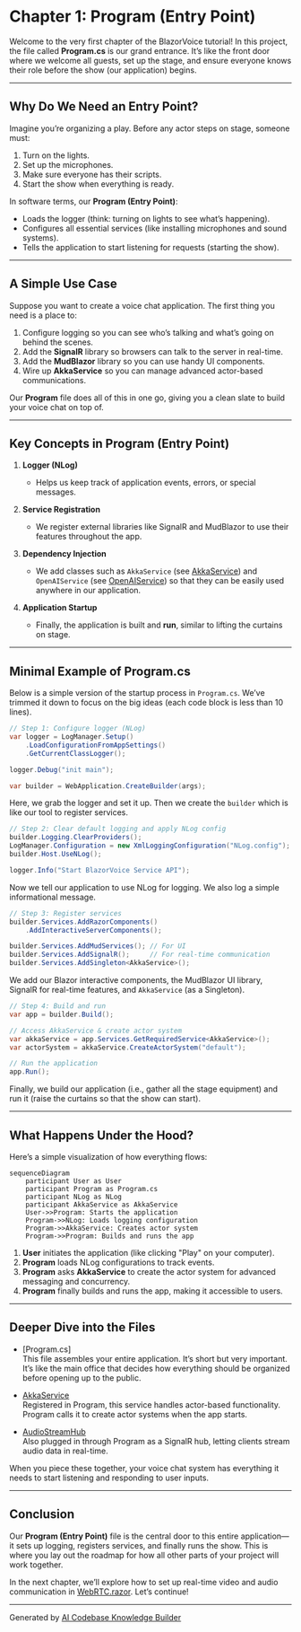 # Chapter 1: Program (Entry Point)

Welcome to the very first chapter of the BlazorVoice tutorial! In this project, the file called **Program.cs** is our grand entrance. It’s like the front door where we welcome all guests, set up the stage, and ensure everyone knows their role before the show (our application) begins.

---

## Why Do We Need an Entry Point?

Imagine you’re organizing a play. Before any actor steps on stage, someone must:
1. Turn on the lights.  
2. Set up the microphones.  
3. Make sure everyone has their scripts.  
4. Start the show when everything is ready.

In software terms, our **Program (Entry Point)**:
- Loads the logger (think: turning on lights to see what’s happening).  
- Configures all essential services (like installing microphones and sound systems).  
- Tells the application to start listening for requests (starting the show).

---

## A Simple Use Case

Suppose you want to create a voice chat application. The first thing you need is a place to:
1. Configure logging so you can see who’s talking and what’s going on behind the scenes.  
2. Add the **SignalR** library so browsers can talk to the server in real-time.  
3. Add the **MudBlazor** library so you can use handy UI components.  
4. Wire up **AkkaService** so you can manage advanced actor-based communications.  

Our **Program** file does all of this in one go, giving you a clean slate to build your voice chat on top of.

---

## Key Concepts in Program (Entry Point)

1. **Logger (NLog)**  
   - Helps us keep track of application events, errors, or special messages.  

2. **Service Registration**  
   - We register external libraries like SignalR and MudBlazor to use their features throughout the app.  

3. **Dependency Injection**  
   - We add classes such as `AkkaService` (see [AkkaService](05_akkaservice_.md)) and `OpenAIService` (see [OpenAIService](07_openaiservice_.md)) so that they can be easily used anywhere in our application.

4. **Application Startup**  
   - Finally, the application is built and **run**, similar to lifting the curtains on stage.

---

## Minimal Example of Program.cs

Below is a simple version of the startup process in `Program.cs`. We’ve trimmed it down to focus on the big ideas (each code block is less than 10 lines).

```csharp
// Step 1: Configure logger (NLog) 
var logger = LogManager.Setup()
    .LoadConfigurationFromAppSettings()
    .GetCurrentClassLogger();

logger.Debug("init main");

var builder = WebApplication.CreateBuilder(args);
```
Here, we grab the logger and set it up. Then we create the `builder` which is like our tool to register services.

```csharp
// Step 2: Clear default logging and apply NLog config 
builder.Logging.ClearProviders();
LogManager.Configuration = new XmlLoggingConfiguration("NLog.config");
builder.Host.UseNLog();

logger.Info("Start BlazorVoice Service API");
```
Now we tell our application to use NLog for logging. We also log a simple informational message.

```csharp
// Step 3: Register services
builder.Services.AddRazorComponents()
    .AddInteractiveServerComponents();

builder.Services.AddMudServices(); // For UI
builder.Services.AddSignalR();     // For real-time communication
builder.Services.AddSingleton<AkkaService>();
```
We add our Blazor interactive components, the MudBlazor UI library, SignalR for real-time features, and `AkkaService` (as a Singleton).

```csharp
// Step 4: Build and run
var app = builder.Build();

// Access AkkaService & create actor system
var akkaService = app.Services.GetRequiredService<AkkaService>();
var actorSystem = akkaService.CreateActorSystem("default");

// Run the application
app.Run();
```
Finally, we build our application (i.e., gather all the stage equipment) and run it (raise the curtains so that the show can start).

---

## What Happens Under the Hood?

Here’s a simple visualization of how everything flows:

```mermaid
sequenceDiagram
    participant User as User
    participant Program as Program.cs
    participant NLog as NLog
    participant AkkaService as AkkaService
    User->>Program: Starts the application
    Program->>NLog: Loads logging configuration
    Program->>AkkaService: Creates actor system
    Program->>Program: Builds and runs the app
```

1. **User** initiates the application (like clicking "Play" on your computer).  
2. **Program** loads NLog configurations to track events.  
3. **Program** asks **AkkaService** to create the actor system for advanced messaging and concurrency.  
4. **Program** finally builds and runs the app, making it accessible to users.

---

## Deeper Dive into the Files

- [Program.cs]  
  This file assembles your entire application. It’s short but very important. It’s like the main office that decides how everything should be organized before opening up to the public.

- [AkkaService](05_akkaservice_.md)  
  Registered in Program, this service handles actor-based functionality. Program calls it to create actor systems when the app starts.

- [AudioStreamHub](04_audiostreamhub_.md)  
  Also plugged in through Program as a SignalR hub, letting clients stream audio data in real-time.

When you piece these together, your voice chat system has everything it needs to start listening and responding to user inputs.

---

## Conclusion

Our **Program (Entry Point)** file is the central door to this entire application—it sets up logging, registers services, and finally runs the show. This is where you lay out the roadmap for how all other parts of your project will work together.

In the next chapter, we’ll explore how to set up real-time video and audio communication in [WebRTC.razor](02_webrtc_razor_.md). Let’s continue!

---

Generated by [AI Codebase Knowledge Builder](https://github.com/The-Pocket/Tutorial-Codebase-Knowledge)